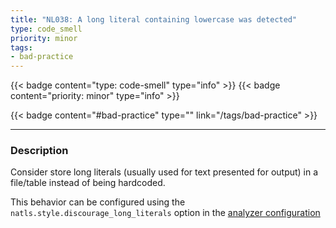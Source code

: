 ```yaml
---
title: "NL038: A long literal containing lowercase was detected"
type: code_smell
priority: minor
tags:
- bad-practice 
---
```


{{< badge content="type: code-smell" type="info" >}}
{{< badge content="priority: minor" type="info" >}}


{{< badge content="#bad-practice" type="" link="/tags/bad-practice" >}}

---

### Description
Consider store long literals (usually used for text presented for output) in a file/table instead of being hardcoded.

This behavior can be configured using the ``natls.style.discourage_long_literals`` option in the [analyzer configuration](/docs/analyzer-config.md)
